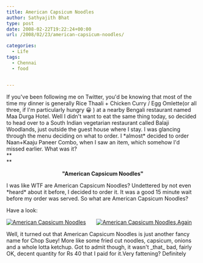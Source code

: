 ```yaml
---
title: American Capsicum Noodles
author: Sathyajith Bhat
type: post
date: 2008-02-22T19:22:24+00:00
url: /2008/02/23/american-capsicum-noodles/

categories:
  - Life
tags:
  - Chennai
  - food


---
```

If you've been following me on Twitter, you'd be knowing that most of the time my dinner is generally Rice Thaali + Chicken Curry / Egg Omlette(or all three, if I'm particularly hungry 😀 ) at a nearby Bengali restaurant named Maa Durga Hotel. Well I didn't want to eat the same thing today, so decided to head over to a South Indian vegetarian restaurant called Balaji Woodlands, just outside the guest house where I stay. I was glancing through the menu deciding on what to order. I \*almost\* decided to order Naan+Kaaju Paneer Combo, when I saw an item, which somehow I'd missed earlier. What was it?  
**  
** 

<p align="center">
  <strong>"American Capsicum Noodles"</strong>
</p>

I was like WTF are American Capsicum Noodles? Undettered by not even \*heard\* about it before, I decided to order it. It was a good 15 minute wait before my order was served. So what are American Capsicum Noodles?

Have a look:



  
[![American Capsicum Noodles][1]][2]       [![American Capsicum Noodles,Again][3]][4]

Well, it turned out that American Capsicum Noodles is just another fancy name for Chop Suey! More like some fried cut noodles, capsicum, onions and a whole lotta ketchup. Got to admit though, it wasn't \_that\_ bad, fairly OK, decent quantity for Rs 40 that I paid for it.Very fattening? Definitely

 [1]: https://farm4.static.flickr.com/3079/2283619985_e77bbb0ba6_m.jpg
 [2]: https://www.flickr.com/photos/sathyabhat/2283619985/ "American Capsicum Noodles"
 [3]: https://farm4.static.flickr.com/3212/2284404608_c917b033d9_m.jpg
 [4]: https://www.flickr.com/photos/sathyabhat/2284404608/ "American Capsicum Noodles, Again"

